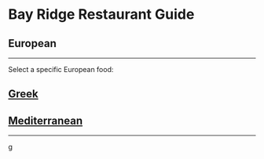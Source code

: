 # Bay Ridge Restaurant Guide
## European
---
Select a specific European food:
## [Greek](greek.md)
## [Mediterranean](mediterranean.md)
---
g

